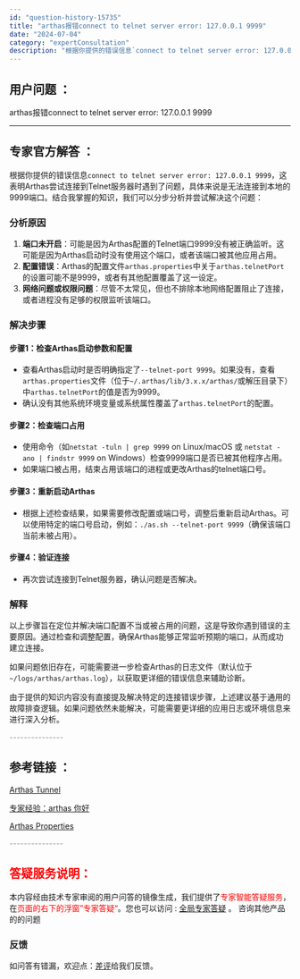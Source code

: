 ```yaml
---
id: "question-history-15735"
title: "arthas报错connect to telnet server error: 127.0.0.1 9999"
date: "2024-07-04"
category: "expertConsultation"
description: "根据你提供的错误信息`connect to telnet server error: 127.0.0.1 9999`，这表明Arthas尝试连接到Telnet服务器时遇到了问题，具体来说是无法连接到本地的9999端口。结合我掌握的知识，我们可以分步分析并尝试解决这个问题：### 分析原因1. **端"
---
```


## 用户问题 ：

arthas报错connect to telnet server error: 127.0.0.1 9999

---

## 专家官方解答 ：

根据你提供的错误信息`connect to telnet server error: 127.0.0.1 9999`，这表明Arthas尝试连接到Telnet服务器时遇到了问题，具体来说是无法连接到本地的9999端口。结合我掌握的知识，我们可以分步分析并尝试解决这个问题：

### 分析原因

1. **端口未开启**：可能是因为Arthas配置的Telnet端口9999没有被正确监听。这可能是因为Arthas启动时没有使用这个端口，或者该端口被其他应用占用。
2. **配置错误**：Arthas的配置文件`arthas.properties`中关于`arthas.telnetPort`的设置可能不是9999，或者有其他配置覆盖了这一设定。
3. **网络问题或权限问题**：尽管不太常见，但也不排除本地网络配置阻止了连接，或者进程没有足够的权限监听该端口。

### 解决步骤

#### 步骤1：检查Arthas启动参数和配置

- 查看Arthas启动时是否明确指定了`--telnet-port 9999`。如果没有，查看`arthas.properties`文件（位于`~/.arthas/lib/3.x.x/arthas/`或解压目录下）中`arthas.telnetPort`的值是否为9999。
- 确认没有其他系统环境变量或系统属性覆盖了`arthas.telnetPort`的配置。

#### 步骤2：检查端口占用

- 使用命令（如`netstat -tuln | grep 9999` on Linux/macOS 或 `netstat -ano | findstr 9999` on Windows）检查9999端口是否已被其他程序占用。
- 如果端口被占用，结束占用该端口的进程或更改Arthas的telnet端口号。

#### 步骤3：重新启动Arthas

- 根据上述检查结果，如果需要修改配置或端口号，调整后重新启动Arthas。可以使用特定的端口号启动，例如：`./as.sh --telnet-port 9999`（确保该端口当前未被占用）。

#### 步骤4：验证连接

- 再次尝试连接到Telnet服务器，确认问题是否解决。

### 解释

以上步骤旨在定位并解决端口配置不当或被占用的问题，这是导致你遇到错误的主要原因。通过检查和调整配置，确保Arthas能够正常监听预期的端口，从而成功建立连接。

如果问题依旧存在，可能需要进一步检查Arthas的日志文件（默认位于`~/logs/arthas/arthas.log`），以获取更详细的错误信息来辅助诊断。

由于提供的知识内容没有直接提及解决特定的连接错误步骤，上述建议基于通用的故障排查逻辑。如果问题依然未能解决，可能需要更详细的应用日志或环境信息来进行深入分析。

<font color="#949494">---------------</font>

## 参考链接 ：

[Arthas Tunnel](../tunnel.md)

[专家经验：arthas 你好](./user-question-history11442.md)

[Arthas Properties](../arthas-properties.md)

<font color="#949494">---------------</font>

## <font color="#FF0000">答疑服务说明：</font>

本内容经由技术专家审阅的用户问答的镜像生成，我们提供了<font color="#FF0000">专家智能答疑服务</font>，在<font color="#FF0000">页面的右下的浮窗”专家答疑“</font>。您也可以访问 : [全局专家答疑](https://answer.opensource.alibaba.com/docs/intro) 。 咨询其他产品的的问题

### 反馈

如问答有错漏，欢迎点：[差评](https://ai.nacos.io/user/feedbackByEnhancerGradePOJOID?enhancerGradePOJOId=16092)给我们反馈。
